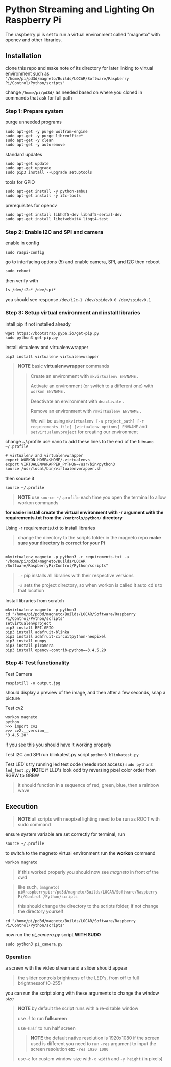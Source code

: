 # Python Streaming and Lighting On Raspberry Pi

The raspberry pi is set to run a virtual environment called "magneto" with opencv and other libraries.

## Installation
clone this repo and make note of its directory for later linking to virtual environment
such as 
`"/home/pi/pd3d/magneto/Builds/LOCAR/Software/Raspberry Pi/Control/Python/scripts"`

change `/home/pi/pd3d/` as needed based on where you cloned in commands that ask for full path

### Step 1: Prepare system
purge unneeded programs
```
sudo apt-get -y purge wolfram-engine
sudo apt-get -y purge libreoffice*
sudo apt-get -y clean
sudo apt-get -y autoremove
```
standard updates
```
sudo apt-get update
sudo apt-get upgrade
sudo pip3 install --upgrade setuptools
```
tools for GPIO
```
sudo apt-get install -y python-smbus
sudo apt-get install -y i2c-tools
```
prerequisites for opencv
```
sudo apt-get install libhdf5-dev libhdf5-serial-dev
sudo apt-get install libqtwebkit4 libqt4-test
```

### Step 2: Enable I2C and SPI and camera
enable in config
```
sudo raspi-config
```
go to interfacing options (5)
and enable camera, SPI, and I2C
then reboot 
```
sudo reboot
```
then verify with
```
ls /dev/i2c* /dev/spi*
```
you should see response `/dev/i2c-1 /dev/spidev0.0 /dev/spidev0.1`

### Step 3: Setup virtual environment and install libraries
intall pip if not installed already
```
wget https://bootstrap.pypa.io/get-pip.py
sudo python3 get-pip.py
```
install virtualenv and virtualenvwrapper
```
pip3 install virtualenv virtualenvwrapper
```
>**NOTE** basic __virtualenvwrapper__ commands
>>Create an environment with ```mkvirtualenv ENVNAME``` .
>>
>>Activate an environment (or switch to a different one) with ```workon ENVNAME``` .
>>
>>Deactivate an environment with ```deactivate``` .
>>
>>Remove an environment with ```rmvirtualenv ENVNAME``` .
>>
>>We will be using `mkvirtualenv [-a project_path] [-r requirements_file] [virtualenv options] ENVNAME`
and `setvirtualenvproject`
>>for creating our environment

change ~/.profile
use nano to add these lines to the end of the file`nano ~/.profile`
```
# virtualenv and virtualenvwrapper
export WORKON_HOME=$HOME/.virtualenvs
export VIRTUALENVWRAPPER_PYTHON=/usr/bin/python3
source /usr/local/bin/virtualenvwrapper.sh
```
then source it
```
source ~/.profile
```
>**NOTE** use `source ~/.profile` each time you open the terminal to allow workon commands

**for easier install create the virtual environment with -r argument with the requirements.txt
from the `/controls/python/` directory**

Using -r requirements.txt to install libraries
>change the directory to the scripts folder in the magneto repo
**make sure your directory is correct for your Pi**
```cd "/home/pi/pd3d/magneto/Builds/LOCAR/Software/Raspberry Pi/Control/Python/scripts"

mkvirtualenv magneto -p python3 -r requirements.txt -a "/home/pi/pd3d/magneto/Builds/LOCAR
/Software/RaspberryPi/Control/Python/scripts"
```

>`-r` pip installs all libraries with their respective versions
>
>`-a` sets the project directory, so when workon is called it auto cd's to that location

Install libraries from scratch
```
mkvirtualenv magneto -p python3
cd "/home/pi/pd3d/magneto/Builds/LOCAR/Software/Raspberry Pi/Control/Python/scripts"
setvirtualenvproject
pip3 install RPI.GPIO
pip3 install adafruit-blinka
pip3 install adafruit-circuitpython-neopixel
pip3 install numpy
pip3 install picamera
pip3 install opencv-contrib-python==3.4.5.20
```

### Step 4: Test functionality
Test Camera
```
raspistill -o output.jpg
```
should display a preview of the image, and then after a few seconds, snap a picture

Test cv2
```
workon magneto
python
>>> import cv2
>>> cv2.__version__
'3.4.5.20'
```
if you see this you should have it working properly

Test I2C and SPI
run blinkatest.py script
`python3 blinkatest.py`

Test LED's
try running led test code (needs root access)
`sudo python3 led_test.py`
**NOTE** if LED's look odd try reversing pixel color order from RGBW tp GRBW
>it should function in a sequence of red, green, blue, then a rainbow wave


## Execution
>**NOTE** all scripts with neopixel lighting need to be run as ROOT with sudo command

ensure system variable are set correctly for terminal, run 
```
source ~/.profile
```

to switch to the magneto virtual environment run the **workon** command
```
workon magneto
```
>if this worked properly you should now see _magneto_ in front of the cwd

>like such, ```(magneto) pi@raspberrypi:~/pd3d/magneto/Builds/LOCAR/Software/Raspberry Pi/Control
/Python/scripts```
>
>this should change the directory to the scripts folder, if not change the directory yourself
```
cd "/home/pi/pd3d/magneto/Builds/LOCAR/Software/Raspberry Pi/Control/Python/scripts"
```

now run the _pi_camera.py_ script **WITH SUDO**
```
sudo python3 pi_camera.py
```

### Operation
a screen with the video stream and a slider should appear
>the slider controls brightness of the LED's, from off to full brightnessof (0-255)

you can run the script along with these arguments to change the window size
>**NOTE** by default the script runs with a re-sizable window
>
>use`-f` to run **fullscreen** 
>
>use`-half` to run half screen
>> **NOTE** the default native resolution is 1920x1080 if the screen used is different you need to run
>>`-res` argument to input the screen resolution **ex:** ```-res 1920 1080```
>
>use`-c` for custom window size with`-x width` and `-y height` (in pixels)

